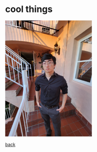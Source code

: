 # cool things

<img src="assets/images/kevin-lajolla.jpeg" width="55%" height="55%" title="drink some tea">

[back](index.md)
